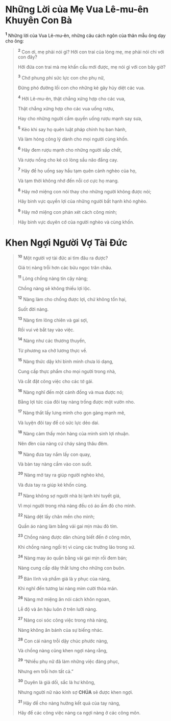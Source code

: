 # Những Lời của Mẹ Vua Lê-mu-ên Khuyên Con Bà

<sup><b>1</b></sup> Những lời của Vua Lê-mu-ên, những câu cách ngôn của thân mẫu ông dạy cho ông:

> <sup><b>2</b></sup> Con ơi, mẹ phải nói gì? Hỡi con trai của lòng mẹ, mẹ phải nói chi với con đây?
>
> Hỡi đứa con trai mà mẹ khấn cầu mới được, mẹ nói gì với con bây giờ?
>
> <sup><b>3</b></sup> Chớ phung phí sức lực con cho phụ nữ,
>
> Đừng phó đường lối con cho những kẻ gây hủy diệt các vua.
>
> <sup><b>4</b></sup> Hỡi Lê-mu-ên, thật chẳng xứng hợp cho các vua,
>
> Thật chẳng xứng hợp cho các vua uống rượu,
>
> Hay cho những người cầm quyền uống rượu mạnh say sưa,
>
> <sup><b>5</b></sup> Kẻo khi say họ quên luật pháp chính họ ban hành,
>
> Và làm hỏng công lý dành cho mọi người cùng khốn.
>
> <sup><b>6</b></sup> Hãy đem rượu mạnh cho những người sắp chết,
>
> Và rượu nồng cho kẻ có lòng sầu não đắng cay.
>
> <sup><b>7</b></sup> Hãy để họ uống say hầu tạm quên cảnh nghèo của họ,
>
> Và tạm thời không nhớ đến nỗi cơ cực họ mang.
>
> <sup><b>8</b></sup> Hãy mở miệng con nói thay cho những người không được nói;
>
> Hãy binh vực quyền lợi của những người bất hạnh khó nghèo.
>
> <sup><b>9</b></sup> Hãy mở miệng con phán xét cách công minh;
>
> Hãy binh vực duyên cớ của người nghèo và cùng khốn.

# Khen Ngợi Người Vợ Tài Đức

> <sup><b>10</b></sup> Một người vợ tài đức ai tìm đâu ra được?
>
> Giá trị nàng trỗi hơn các bửu ngọc trân châu.
>
> <sup><b>11</b></sup> Lòng chồng nàng tin cậy nàng;
>
> Chồng nàng sẽ không thiếu lợi lộc.
>
> <sup><b>12</b></sup> Nàng làm cho chồng được lợi, chứ không tổn hại,
>
> Suốt đời nàng.
>
> <sup><b>13</b></sup> Nàng tìm lông chiên và gai sợi,
>
> Rồi vui vẻ bắt tay vào việc.
>
> <sup><b>14</b></sup> Nàng như các thương thuyền,
>
> Từ phương xa chở lương thực về.
>
> <sup><b>15</b></sup> Nàng thức dậy khi bình minh chưa ló dạng,
>
> Cung cấp thực phẩm cho mọi người trong nhà,
>
> Và cắt đặt công việc cho các tớ gái.
>
> <sup><b>16</b></sup> Nàng nghĩ đến một cánh đồng và mua được nó;
>
> Bằng lợi tức của đôi tay nàng trồng được một vườn nho.
>
> <sup><b>17</b></sup> Nàng thắt lấy lưng mình cho gọn gàng mạnh mẽ,
>
> Và luyện đôi tay để có sức lực dẻo dai.
>
> <sup><b>18</b></sup> Nàng cảm thấy món hàng của mình sinh lợi nhuận.
>
> Nên đèn của nàng cứ cháy sáng thâu đêm.
>
> <sup><b>19</b></sup> Nàng đưa tay nắm lấy con quay,
>
> Và bàn tay nàng cầm vào con suốt.
>
> <sup><b>20</b></sup> Nàng mở tay ra giúp người nghèo khó,
>
> Và đưa tay ra giúp kẻ khốn cùng.
>
> <sup><b>21</b></sup> Nàng không sợ người nhà bị lạnh khi tuyết giá,
>
> Vì mọi người trong nhà nàng đều có áo ấm đỏ cho mình.
>
> <sup><b>22</b></sup> Nàng dệt lấy chăn mền cho mình;
>
> Quần áo nàng làm bằng vải gai mịn màu đỏ tím.
>
> <sup><b>23</b></sup> Chồng nàng được dân chúng biết đến ở công môn,
>
> Khi chồng nàng ngồi trị vì cùng các trưởng lão trong xứ.
>
> <sup><b>24</b></sup> Nàng may áo quần bằng vải gai mịn rồi đem bán;
>
> Nàng cung cấp dây thắt lưng cho những con buôn.
>
> <sup><b>25</b></sup> Bản lĩnh và phẩm giá là y phục của nàng,
>
> Khi nghĩ đến tương lai nàng mỉm cười thỏa mãn.
>
> <sup><b>26</b></sup> Nàng mở miệng ăn nói cách khôn ngoan,
>
> Lễ độ và ân hậu luôn ở trên lưỡi nàng.
>
> <sup><b>27</b></sup> Nàng coi sóc công việc trong nhà nàng,
>
> Nàng không ăn bánh của sự biếng nhác.
>
> <sup><b>28</b></sup> Con cái nàng trỗi dậy chúc phước nàng,
>
> Và chồng nàng cũng khen ngợi nàng rằng,
>
> <sup><b>29</b></sup> “Nhiều phụ nữ đã làm những việc đáng phục,
>
> Nhưng em trỗi hơn tất cả.”
>
> <sup><b>30</b></sup> Duyên là giả dối, sắc là hư không,
>
> Nhưng người nữ nào kính sợ **CHÚA** sẽ được khen ngợi.
>
> <sup><b>31</b></sup> Hãy để cho nàng hưởng kết quả của tay nàng,
>
> Hãy để các công việc nàng ca ngợi nàng ở các công môn.
